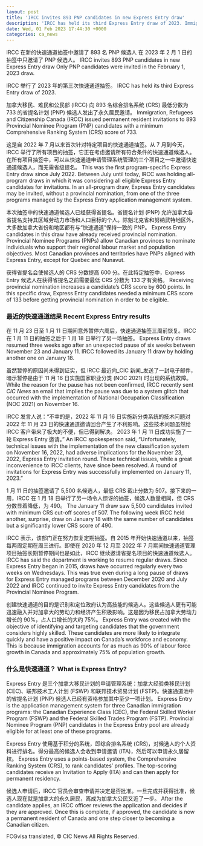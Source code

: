 ```yaml
---
layout: post
title: 'IRCC invites 893 PNP candidates in new Express Entry draw'
description: 'IRCC has held its third Express Entry draw of 2023. Immigration, Refugees and Citizenship Canada (IRCC) issued permanent resident invitations to 893 Provincial Nominee Program (PNP) candidates with a minimum Comprehensive Ranking System (CRS) score of 733. This was the first program-specific Express Entry draw since July 2022. Between July until today, IRCC was holding […]'
date: Wed, 01 Feb 2023 17:44:30 +0000
categories: ca_news
---
```


IRCC 在新的快速通道抽签中邀请了 893 名 PNP 候选人 在 2023 年 2 月 1 日的抽签中只邀请了 PNP 候选人。	IRCC invites 893 PNP candidates in new Express Entry draw Only PNP candidates were invited in the February 1, 2023 draw.
	
IRCC 举行了 2023 年的第三次快速通道抽签。	IRCC has held its third Express Entry draw of 2023.
	
加拿大移民、难民和公民部 (IRCC) 向 893 名综合排名系统 (CRS) 最低分数为 733 的省提名计划 (PNP) 候选人发出了永久居民邀请。	Immigration, Refugees and Citizenship Canada (IRCC) issued permanent resident invitations to 893 Provincial Nominee Program (PNP) candidates with a minimum Comprehensive Ranking System (CRS) score of 733.
	
这是自 2022 年 7 月以来首次针对特定项目的快速通道抽签。从 7 月到今天，IRCC 举行了所有项目的抽签，它正在考虑邀请所有符合条件的快速通道候选人。在所有项目抽签中，可以从快速通道申请管理系统管理的三个项目之一中邀请快速通道候选人，而无需省级提名。	This was the first program-specific Express Entry draw since July 2022. Between July until today, IRCC was holding all-program draws in which it was considering all eligible Express Entry candidates for invitations. In an all-program draw, Express Entry candidates may be invited, without a provincial nomination, from one of the three programs managed by the Express Entry application management system.
	
本次抽签中的快速通道候选人已经获得省提名。省提名计划 (PNP) 允许加拿大各省提名支持其区域劳动力市场和人口目标的个人。除魁北克省和努纳武特地区外，大多数加拿大省份和地区都有与“快速通道”保持一致的 PNP。	Express Entry candidates in this draw have already received provincial nomination. Provincial Nominee Programs (PNPs) allow Canadian provinces to nominate individuals who support their regional labour market and population objectives. Most Canadian provinces and territories have PNPs aligned with Express Entry, except for Quebec and Nunavut.
	
获得省提名会使候选人的 CRS 分数提高 600 分。在此特定抽签中，Express Entry 候选人在获得省提名之前需要最低 CRS 分数为 133 才有资格。	Receiving provincial nomination increases a candidate’s CRS score by 600 points. In this specific draw, Express Entry candidates needed a minimum CRS score of 133 before getting provincial nomination in order to be eligible.
	
### 最近的快速通道结果	Recent Express Entry results
	
在 11 月 23 日至 1 月 11 日期间意外暂停六周后，快速通道抽签三周前恢复。IRCC 在 1 月 11 日的抽签之后于 1 月 18 日举行了另一场抽签。	Express Entry draws resumed three weeks ago after an unexpected pause of six weeks between November 23 and January 11. IRCC followed its January 11 draw by holding another one on January 18.
	
虽然暂停的原因尚未得到证实，但 IRCC 最近向_CIC 新闻_发送了一封电子邮件，暗示暂停是由于 11 月 16 日实施国家职业分类 (NOC 2021) 时出现的系统故障。	While the reason for the pause has not been confirmed, IRCC recently sent _CIC News_ an email that implies the pause was due to a system glitch that occurred with the implementation of National Occupation Classification (NOC 2021) on November 16.
	
IRCC 发言人说：“不幸的是，2022 年 11 月 16 日实施新分类系统的技术问题对 2022 年 11 月 23 日的快速通道邀请回合产生了不利影响。这些技术问题虽然给 IRCC 客户带来了极大的不便，但已得到解决。 2023 年 1 月 11 日成功实施了一轮 Express Entry 邀请。”	An IRCC spokesperson said, “Unfortunately, technical issues with the implementation of the new classification system on November 16, 2022, had adverse implications for the November 23, 2022, Express Entry invitation round. These technical issues, while a great inconvenience to IRCC clients, have since been resolved. A round of invitations for Express Entry was successfully implemented on January 11, 2023.”
	
1 月 11 日的抽签邀请了 5,500 名候选人，最低 CRS 截止分数为 507。接下来的一周，IRCC 在 1 月 18 日举行了另一场令人惊讶的抽签，候选人数量相同，但 CRS 分数显着降低，为 490。	The January 11 draw saw 5,500 candidates invited with minimum CRS cut-off scores of 507. The following week IRCC held another, surprise, draw on January 18 with the same number of candidates but a significantly lower CRS score of 490.
	
IRCC 表示，该部门正在努力恢复定期抽签。自 2015 年开始快速通道以来，抽签每两周定期在周三进行。即使在 2020 年 12 月至 2022 年 7 月期间快速通道管理项目抽签长期暂停期间也是如此，IRCC 继续邀请省提名项目的快速通道候选人。	IRCC has said the department is working to resume regular draws. Since Express Entry began in 2015, draws have occurred regularly every two weeks on Wednesdays. This was true even during a long pause of draws for Express Entry managed programs between December 2020 and July 2022 and IRCC continued to invite Express Entry candidates from the Provincial Nominee Program.
	
创建快速通道的目的是识别和定位政府认为高技能的候选人。这些候选人更有可能迅速融入并对加拿大的劳动力和经济产生积极影响。这是因为移民占加拿大劳动力增长的 90%，占人口增长的大约 75%。	Express Entry was created with the objective of identifying and targeting candidates that the government considers highly skilled. These candidates are more likely to integrate quickly and have a positive impact on Canada’s workforce and economy. This is because immigration accounts for as much as 90% of labour force growth in Canada and approximately 75% of population growth.
	
### 什么是快速通道？	What is Express Entry?
	
Express Entry 是三个加拿大移民计划的申请管理系统：加拿大经验类移民计划 (CEC)、联邦技术工人计划 (FSWP) 和联邦技术贸易计划 (FSTP)。快速通道池中的省提名计划 (PNP) 候选人已经有资格参加其中至少一项计划。	Express Entry is the application management system for three Canadian immigration programs: the Canadian Experience Class (CEC), the Federal Skilled Worker Program (FSWP) and the Federal Skilled Trades Program (FSTP). Provincial Nominee Program (PNP) candidates in the Express Entry pool are already eligible for at least one of these programs.
	
Express Entry 使用基于积分的系统，即综合排名系统 (CRS)，对候选人的个人资料进行排名。得分最高的候选人会收到申请邀请 (ITA)，然后可以申请永久居留权。	Express Entry uses a points-based system, the Comprehensive Ranking System (CRS), to rank candidates’ profiles. The top-scoring candidates receive an Invitation to Apply (ITA) and can then apply for permanent residency.
	
候选人申请后，IRCC 官员会审查申请并决定是否批准。一旦完成并获得批准，候选人现在就是加拿大的永久居民，离成为加拿大公民又近了一步。	After the candidate applies, an IRCC officer reviews the application and decides if they are approved. Once this is complete, if approved, the candidate is now a permanent resident of Canada and one step closer to becoming a Canadian citizen.
	

FCGvisa translated, © CIC News All Rights Reserved.
